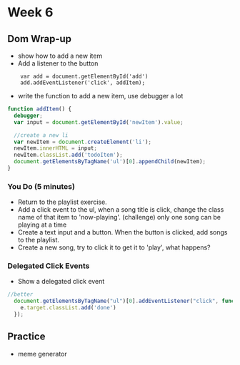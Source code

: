 # Week 6

## Dom Wrap-up
- show how to add a new item
- Add a listener to the button
```
    var add = document.getElementById('add')
    add.addEventListener('click', addItem);
```
- write the function to add a new item, use debugger a lot
```javascript
function addItem() {
  debugger;
  var input = document.getElementById('newItem').value;

  //create a new li
  var newItem = document.createElement('li');
  newItem.innerHTML = input;
  newItem.classList.add('todoItem');
  document.getElementsByTagName('ul')[0].appendChild(newItem);
}
```

### You Do (5 minutes)
- Return to the playlist exercise.
- Add a click event to the ul, when a song title is click, change the class name of that item to 'now-playing'. (challenge) only one song can be playing at a time
- Create a text input and a button. When the button is clicked, add songs to the playlist.
- Create a new song, try to click it to get it to 'play', what happens?

### Delegated Click Events
- Show a delegated click event

```javascript
//better
  document.getElementsByTagName("ul")[0].addEventListener("click", function(e) {
    e.target.classList.add('done')
  });

```

## Practice 
- meme generator
